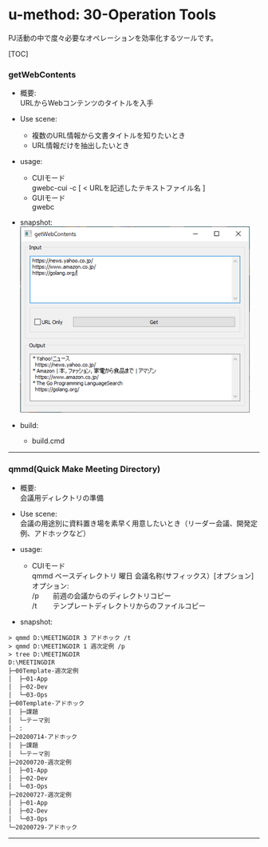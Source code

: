 # u-method: 30-Operation Tools

PJ活動の中で度々必要なオペレーションを効率化するツールです。

[TOC]


### getWebContents
  - 概要:  
    URLからWebコンテンツのタイトルを入手  
    
  - Use scene:
    - 複数のURL情報から文書タイトルを知りたいとき
    - URL情報だけを抽出したいとき 
    
  - usage:   
    - CUIモード  
      gwebc-cui -c [ < URLを記述したテキストファイル名 ]
    - GUIモード  
      gwebc 
    
  - snapshot:    
    <img src="img\gwebc.png" width="460px">
    
  -  build:        
     - build.cmd  

-----

### qmmd(Quick Make Meeting Directory)
  - 概要:  
    会議用ディレクトリの準備
 
  - Use scene:  
    会議の用途別に資料置き場を素早く用意したいとき（リーダー会議、開発定例、アドホックなど）
    
  - usage:   
    - CUIモード  
      qmmd   ベースディレクトリ    曜日   会議名称(サフィックス）[オプション]  
      オプション:  
      /p　　前週の会議からのディレクトリコピー  
      /t 　　テンプレートディレクトリからのファイルコピー  　
    
  - snapshot:    
```
> qmmd D:\MEETINGDIR 3 アドホック /t
> qmmd D:\MEETINGDIR 1 週次定例 /p
> tree D:\MEETINGDIR
D:\MEETINGDIR
├─00Template-週次定例
│  ├─01-App
│  ├─02-Dev
│  └─03-Ops
├─00Template-アドホック
│  ├─課題
│  └─テーマ別
│  :
├─20200714-アドホック
│  ├─課題
│  └─テーマ別
├─20200720-週次定例
│  ├─01-App
│  ├─02-Dev
│  └─03-Ops
├─20200727-週次定例
│  ├─01-App
│  ├─02-Dev
│  └─03-Ops
└─20200729-アドホック
```
-----



